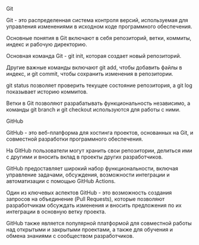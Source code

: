 Git

Git - это распределенная система контроля версий, используемая для управления изменениями в исходном коде программного обеспечения.

Основные понятия в Git включают в себя репозиторий, ветки, коммиты, индекс и рабочую директорию.

Основная команда Git - git init, которая создает новый репозиторий.

Другие важные команды включают git add, чтобы добавить файлы в индекс, и git commit, чтобы сохранить изменения в репозитории.

git status позволяет проверить текущее состояние репозитория, а git log показывает историю коммитов.

Ветки в Git позволяют разрабатывать функциональность независимо, а команды git branch и git checkout используются для работы с ними.

GitHub

GitHub - это веб-платформа для хостинга проектов, основанных на Git, и совместной разработки программного обеспечения.

На GitHub пользователи могут хранить свои репозитории, делиться ими с другими и вносить вклад в проекты других разработчиков.

GitHub предоставляет широкий набор функциональности, включая управление задачами, обсуждения, возможности интеграции и автоматизации с помощью GitHub Actions.

Один из ключевых аспектов GitHub - это возможность создания запросов на объединение (Pull Requests), которые позволяют разработчикам обсуждать изменения и вносить предложения по их интеграции в основную ветку проекта.

GitHub также является популярной платформой для совместной работы над открытыми и закрытыми проектами, а также для обучения и обмена знаниями с сообществом разработчиков.

